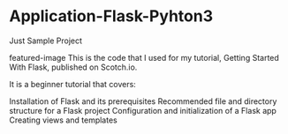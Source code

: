 # Application-Flask-Pyhton3
Just Sample Project

featured-image
This is the code that I used for my tutorial, Getting Started With Flask, published on Scotch.io.

It is a beginner tutorial that covers:

Installation of Flask and its prerequisites
Recommended file and directory structure for a Flask project
Configuration and initialization of a Flask app
Creating views and templates
